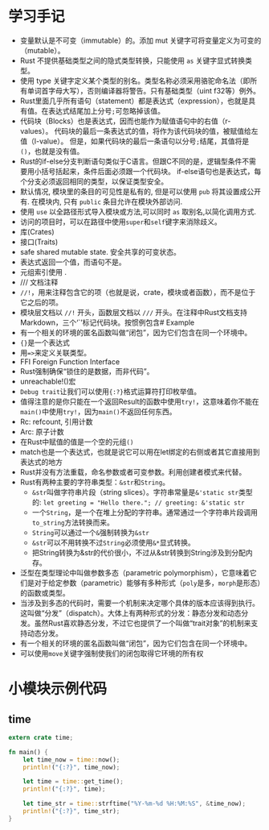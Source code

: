 # 学习手记

- 变量默认是不可变（immutable）的。添加 mut 关键字可将变量定义为可变的（mutable）。
- Rust 不提供基础类型之间的隐式类型转换，只能使用 `as` 关键字显式转换类型。
- 使用 type 关键字定义某个类型的别名。类型名称必须采用骆驼命名法（即所有单词首字母大写），否则编译器将警告。只有基础类型（uint f32等）例外。
- Rust里面几乎所有语句（statement）都是表达式（expression），也就是具有值。在表达式结尾加上分号`;`可忽略掉该值。
- 代码块（Blocks）也是表达式，因而也能作为赋值语句中的右值（r-values）。 代码块的最后一条表达式的值，将作为该代码块的值，被赋值给左值（l-value）。 但是，如果代码块的最后一条语句以分号`;`结尾，其值将是`()`，也就是没有值。
- Rust的if-else分支判断语句类似于C语言。但跟C不同的是，逻辑型条件不需要用小括号括起来，条件后面必须跟一个代码块。 if-else语句也是表达式，每个分支必须返回相同的类型，以保证类型安全。
- 默认情况, 模块里的条目的可见性是私有的, 但是可以使用 `pub` 将其设置成公开有. 在模块内, 只有 `public` 条目允许在模块外部访问.
- 使用 `use` 以全路径形式导入模块或方法,可以同时 `as` 取别名,以简化调用方式.
- 访问的项目时，可以在路径中使用`super`和`self`键字来消除歧义。
- 库(Crates)
- 接口(Traits)
- safe shared mutable state. 安全共享的可变状态。
- 表达式返回一个值，而语句不是。
- 元组索引使用 .
- /// 文档注释
- `//!`，用来注释包含它的项（也就是说，crate，模块或者函数），而不是位于它之后的项。
- 模块层文档以 `//!` 开头，函数层文档以 `///` 开头。在注释中Rust文档支持Markdown，三个‘`’标记代码块。按惯例包含# Example
- 有一个相关的环境的匿名函数叫做“闭包”，因为它们包含在同一个环境中。
- `{}`是一个表达式
- 用`=>`来定义关联类型。
- FFI Foreign Function Interface
- Rust强制确保“锁住的是数据，而非代码”。
- unreachable!()宏
- `Debug trait`让我们可以使用`{:?}`格式运算符打印枚举值。
- 值得注意的是你只能在一个返回Result的函数中使用`try!`，这意味着你不能在`main()`中使用`try!`，因为`main()`不返回任何东西。
- Rc: refcount, 引用计数
- Arc: 原子计数
- 在Rust中赋值的值是一个空的元组`()`
- match也是一个表达式，也就是说它可以用在let绑定的右侧或者其它直接用到表达式的地方
- Rust并没有方法重载，命名参数或者可变参数。利用创建者模式来代替。
- Rust有两种主要的字符串类型：`&str`和`String`。
    - `&str`叫做字符串片段（string slices）。字符串常量是`&'static str`类型的: `let greeting = "Hello there."; // greeting: &'static str`
    - 一个`String`，是一个在堆上分配的字符串。通常通过一个字符串片段调用`to_string`方法转换而来。
    - `String`可以通过一个`&`强制转换为`&str`
    - `&str`可以不用转换不过`String`必须使用`&*`显式转换。
    - 把String转换为&str的代价很小，不过从&str转换到String涉及到分配内存。
- 泛型在类型理论中叫做参数多态（parametric polymorphism），它意味着它们是对于给定参数（parametric）能够有多种形式（`poly`是多，`morph`是形态）的函数或类型。
- 当涉及到多态的代码时，需要一个机制来决定哪个具体的版本应该得到执行。这叫做“分发”（dispatch）。大体上有两种形式的分发：静态分发和动态分发。虽然Rust喜欢静态分发，不过它也提供了一个叫做“trait对象”的机制来支持动态分发。
- 有一个相关的环境的匿名函数叫做“闭包”，因为它们包含在同一个环境中。
- 可以使用`move`关键字强制使我们的闭包取得它环境的所有权

# 小模块示例代码

## time

```Rust
extern crate time;

fn main() {
    let time_now = time::now();
    println!("{:?}", time_now);

    let time = time::get_time();
    println!("{:?}", time);

    let time_str = time::strftime("%Y-%m-%d %H:%M:%S", &time_now);
    println!("{:?}", time_str);
}
```
